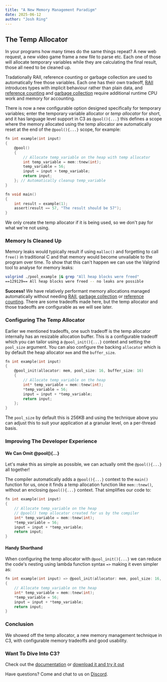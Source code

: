 ```yaml
---
title: "A New Memory Management Paradigm"
date: 2025-06-12
author: "Josh Ring"
---
```


<!-- mem::@assert_leak() -->

## The Temp Allocator

In your programs how many times do the same things repeat? A new web request, a new video game frame a new file to parse etc. Each one of those will allocate temporary variables while they are calculating the final result, those all need to be cleaned up. 

Tradationally RAII, reference counting or garbage collection are used to automatically free those variables. Each one has their own tradeoff, [RAII](https://en.wikipedia.org/wiki/Resource_acquisition_is_initialization) introduces types with implicit behaviour rather than plain data, and [reference counting](https://en.wikipedia.org/wiki/Reference_counting) and [garbage collection](https://en.wikipedia.org/wiki/Garbage_collection_(computer_science)) require additional runtime CPU work and memory for accounting. 

There is now a new configurable option designed specifically for temporary variables; enter the temporary variable allocator or *temp allocator* for short, and it has language level support in C3 as `@pool(){...}` this defines a scope where the memory allocated using the temp allocator are automatically reset at the end of the `@pool(){...}` scope, for example:
```c
fn int example(int input) 
{
    @pool()
    {
        // Allocate temp_variable on the heap with temp allocator
        int temp_variable = mem::tnew(int);
        temp_variable = 56;
        input = input + temp_variable;
        return input;
    }; // Automatically cleanup temp_variable
} 

fn void main()
{
    int result = example(1);
    assert(result == 57, "The result should be 57");
}
```
We only create the temp allocator if it is being used, so we don't pay for what we're not using.

### Memory Is Cleaned Up

Memory leaks would typically result if using `malloc()` and forgetting to call `free()` in traditional C and that memory would become unvailable to the program over time. To show that this can't happen we can use the Valgrind tool to analyse for memory leaks:

```bash
valgrind ./pool_example |& grep "All heap blocks were freed"
==129129== All heap blocks were freed -- no leaks are possible
```
**Success!** We have relatively performant memory allocations managed automatically without needing [RAII](https://en.wikipedia.org/wiki/Resource_acquisition_is_initialization), [garbage collection](https://en.wikipedia.org/wiki/Garbage_collection_(computer_science)) or [reference counting](https://en.wikipedia.org/wiki/Reference_counting). There are some tradeoffs made here, but the temp allocator and those tradeoffs are configurable as we will see later.

### Configuring The Temp Allocator

Earlier we mentioned tradeoffs, one such tradeoff is the temp allocator internally has an resizable allocation buffer. This is a configurable tradeoff which you can tailor using a `@pool_init(){...}` context and setting the `pool_size` argument. You can also configure the backing `allocator` which is by default the heap allocator `mem` and the `buffer_size`. 

```c
fn int example(int input)
{
    @pool_init(allocator: mem, pool_size: 16, buffer_size: 16)
    {
        // Allocate temp_variable on the heap 
        int* temp_variable = mem::tnew(int);
        *temp_variable = 56;
        input = input + *temp_variable;
        return input;	
    };
}
```

The `pool_size` by default this is 256KB and using the technique above you can adjust this to suit your application at a granular level, on a per-thread basis.


### Improving The Developer Experience

#### We Can Omit @pool(){...}
Let's make this as simple as possible, we can actually omit the `@pool(){...}` all together! 

The compiler automatically adds a `@pool(){...}` context to the `main()` function for us, once it finds a temp allocation function like `mem::tnew()`, without an enclosing `@pool(){...}` context. That simplifies our code to:

```c
fn int example(int input)
{
    // Allocate temp_variable on the heap
    // @pool() temp allocator created for us by the compiler
    int* temp_variable = mem::tnew(int);
    *temp_variable = 56;
    input = input + *temp_variable;
    return input;
}
```

#### Handy Shorthand

When configuring the temp allocator with `@pool_init(){...}` we can reduce the code's nesting using lambda function syntax `=>` making it even simpler as:

```c
fn int example(int input) => @pool_init(allocator: mem, pool_size: 16, buffer_size: 16)
{
    // Allocate temp_variable on the heap 
    int* temp_variable = mem::tnew(int);
    *temp_variable = 56;
    input = input + *temp_variable;
    return input;	
}
```

### Conclusion

We showed off the temp allocator, a new memory management technique in C3, with configurable memory tradeoffs and good usability. 

### Want To Dive Into C3?
Check out the [documentation](/getting-started) or [download it and try it out](/getting-started/prebuilt-binaries)

Have questions? Come and chat to us on [Discord](https://discord.gg/qN76R87).